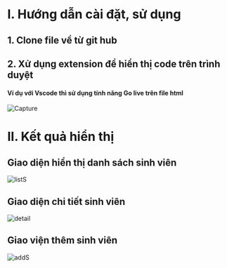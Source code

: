# I. Hướng dẫn cài đặt, sử dụng
## 1. Clone file về từ git hub
## 2. Xử dụng extension để hiển thị code trên trình duyệt
#### Ví dụ với Vscode thì sử dụng tính năng Go live trên file html

![Capture](https://user-images.githubusercontent.com/82724036/142607042-7145a89b-4581-4ef7-b5bd-7eea03b189f2.PNG)

# II. Kết quả hiển thị

## Giao diện hiển thị danh sách sinh viên

![listS](https://user-images.githubusercontent.com/82724036/142607001-e544a063-6a1a-4bf3-ba51-8f589013283a.PNG)

## Giao diện chi tiết sinh viên

![detail](https://user-images.githubusercontent.com/82724036/142607006-c922f7f4-742c-4eb2-b0fa-967bb362f6fd.PNG)

## Giao viện thêm sinh viên

![addS](https://user-images.githubusercontent.com/82724036/142607004-d5b765cc-5198-4667-a62c-c69a3d2699f4.PNG)